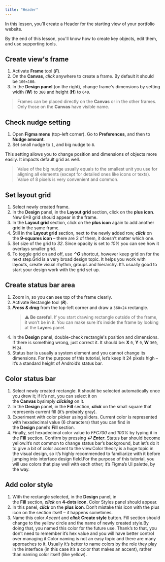 ```yaml
---
title: "Header"
---
```



In this lesson, you’ll create a Header for the starting view of your portfolio website.

By the end of this lesson, you'll know how to create key objects, edit them, and use supporting tools.

## Create view's frame

1. Activate **Frame** tool (_**F**_).
2. On the **Canvas**, _click_ anywhere to create a frame. By default it should be `100×100`.
3. In the **Design panel** (on the right), change frame's dimensions by setting width (**W**) to `360` and height (**H**) to `640`.

> Frames can be placed directly on the **Canvas** or in the other frames. Only those on the **Canvas** have visible name.

## Check nudge setting

1. Open **Figma menu** (top-left corner). Go to **Preferences**, and then to **Nudge amount**.
2. Set small nudge to `1`, and big nudge to `8`.

This setting allows you to change position and dimensions of objects more easily. It impacts default grid as well.

> Value of the big nudge usually equals to the smallest unit you use for aligning all elements (except for detailed ones like icons or texts). Value of 8 pixels is very convenient and common.

## Set layout grid

1. Select newly created frame.
2. In the **Design** panel, in the **Layout grid** section, click on the **plus icon**. New 8×8 grid should appear in the frame.
3. In the **Layout grid** section, click on the **plus icon** again to add another grid in the same frame.
4. Still in the **Layout grid** section, next to the newly added row, **_click_** on the **9‑squares icon** – there are 2 of them, it doesn’t matter which one.
5. Set size of the grid to *32*. Since opacity is set to *10%* you can see how it overlays smaller grid.
6. To toggle grid on and off, use **_⌃G_** shortcut, however keep grid on for the next step.Grid is a very broad design topic. It helps you work with layouts, create visual rhythm, groups and hierarchy. It’s usually good to start your design work with the grid set up.

## Create status bar area

1. Zoom in, so you can see top of the frame clearly.
2. Activate Rectangle tool (**_R_**).
3. **_Press & drag_** from the top-left corner and draw a `360×24` rectangle.
   > **⚠︎ Be careful**. If you start drawing rectangle outside of the frame, it won’t be in it. You can make sure it’s inside the frame by looking at the **Layers** panel.
4. In the **Design** panel, double-check rectangle's position and dimensions. If there is something wrong, just correct it. It should be: **X** `0`, **Y** `0`, **W** `360`, **H** `24`.
5. Status bar is usually a system element and you cannot change its dimensions. For the purpose of this tutorial, let’s keep it 24 pixels high – it’s a standard height of Android’s status bar.

## Color status bar

1. Select newly created rectangle. It should be selected automatically once you drew it; if it’s not, you can select it on the **Canvas** bysimply **_clicking_** on it.
2. In the **Design** panel, in the **Fill** section, **_click_** on the small square that represents current fill (it’s probably gray).
3. Experiment with color picker using sliders. Current color is represented with hexadecimal value (6 characters) that you can find in the **Design** panel’s **Fill** section.
4. Finally, set hexadecimal color value to *FFC700* and *100%* by typing it in the **Fill** section. Confirm by pressing **_↩︎ Enter_**. Status bar should become yellow.It’s not common to change status bar’s background, but let’s do it to give a bit of color accent to the view.Color theory is a huge topic in the visual design, so it’s highly recommended to familiarize with it before jumping into interface design field.For the purpose of this tutorial, you will use colors that play well with each other; it’s Figma’s UI palette, by the way.

## Add color style

1. With the rectangle selected, in the **Design** panel, in the **Fill** section, **_click_** on **4‑dots icon**. Color Styles panel should appear.
2. In this panel, **_click_** on the **plus icon**. Don’t mistake this icon with the plus icon on the section itself – it happens sometimes.
3. Name this color *Accent* and **_click_** **Create style** button. Fill section should change to the yellow circle and the name of newly created style.By doing that, you named this color for the future use. Thank’s to that, you don’t need to remember it’s hex value and you will have better control over managing it.Color naming is not an easy topic and there are many approaches to it. Usually it’s better to name colors by the role they play in the interface (in this case it’s a color that makes an accent), rather than naming color itself (like yellow).
